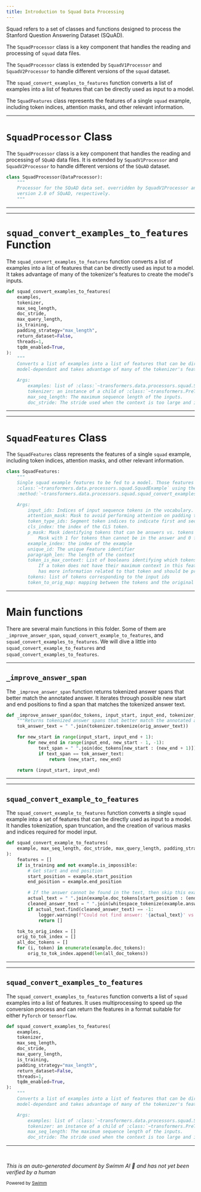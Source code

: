 ```yaml
---
title: Introduction to Squad Data Processing
---
```

Squad refers to a set of classes and functions designed to process the Stanford Question Answering Dataset (SQuAD).

The <SwmToken path="src/transformers/data/processors/squad.py" pos="542:2:2" line-data="class SquadProcessor(DataProcessor):">`SquadProcessor`</SwmToken> class is a key component that handles the reading and processing of <SwmToken path="src/transformers/data/processors/squad.py" pos="335:17:17" line-data="        examples: list of :class:`~transformers.data.processors.squad.SquadExample`">`squad`</SwmToken> data files.

The <SwmToken path="src/transformers/data/processors/squad.py" pos="542:2:2" line-data="class SquadProcessor(DataProcessor):">`SquadProcessor`</SwmToken> class is extended by <SwmToken path="src/transformers/data/processors/squad.py" pos="544:18:18" line-data="    Processor for the SQuAD data set. overridden by SquadV1Processor and SquadV2Processor, used by the version 1.1 and">`SquadV1Processor`</SwmToken> and <SwmToken path="src/transformers/data/processors/squad.py" pos="544:22:22" line-data="    Processor for the SQuAD data set. overridden by SquadV1Processor and SquadV2Processor, used by the version 1.1 and">`SquadV2Processor`</SwmToken> to handle different versions of the <SwmToken path="src/transformers/data/processors/squad.py" pos="335:17:17" line-data="        examples: list of :class:`~transformers.data.processors.squad.SquadExample`">`squad`</SwmToken> dataset.

The <SwmToken path="src/transformers/data/processors/squad.py" pos="318:2:2" line-data="def squad_convert_examples_to_features(">`squad_convert_examples_to_features`</SwmToken> function converts a list of examples into a list of features that can be directly used as input to a model.

The <SwmToken path="src/transformers/data/processors/squad.py" pos="759:2:2" line-data="class SquadFeatures:">`SquadFeatures`</SwmToken> class represents the features of a single <SwmToken path="src/transformers/data/processors/squad.py" pos="335:17:17" line-data="        examples: list of :class:`~transformers.data.processors.squad.SquadExample`">`squad`</SwmToken> example, including token indices, attention masks, and other relevant information.

<SwmSnippet path="/src/transformers/data/processors/squad.py" line="542">

---

# <SwmToken path="src/transformers/data/processors/squad.py" pos="542:2:2" line-data="class SquadProcessor(DataProcessor):">`SquadProcessor`</SwmToken> Class

The <SwmToken path="src/transformers/data/processors/squad.py" pos="542:2:2" line-data="class SquadProcessor(DataProcessor):">`SquadProcessor`</SwmToken> class is a key component that handles the reading and processing of <SwmToken path="src/transformers/data/processors/squad.py" pos="544:7:7" line-data="    Processor for the SQuAD data set. overridden by SquadV1Processor and SquadV2Processor, used by the version 1.1 and">`SQuAD`</SwmToken> data files. It is extended by <SwmToken path="src/transformers/data/processors/squad.py" pos="544:18:18" line-data="    Processor for the SQuAD data set. overridden by SquadV1Processor and SquadV2Processor, used by the version 1.1 and">`SquadV1Processor`</SwmToken> and <SwmToken path="src/transformers/data/processors/squad.py" pos="544:22:22" line-data="    Processor for the SQuAD data set. overridden by SquadV1Processor and SquadV2Processor, used by the version 1.1 and">`SquadV2Processor`</SwmToken> to handle different versions of the <SwmToken path="src/transformers/data/processors/squad.py" pos="544:7:7" line-data="    Processor for the SQuAD data set. overridden by SquadV1Processor and SquadV2Processor, used by the version 1.1 and">`SQuAD`</SwmToken> dataset.

```python
class SquadProcessor(DataProcessor):
    """
    Processor for the SQuAD data set. overridden by SquadV1Processor and SquadV2Processor, used by the version 1.1 and
    version 2.0 of SQuAD, respectively.
    """
```

---

</SwmSnippet>

<SwmSnippet path="/src/transformers/data/processors/squad.py" line="318">

---

# <SwmToken path="src/transformers/data/processors/squad.py" pos="318:2:2" line-data="def squad_convert_examples_to_features(">`squad_convert_examples_to_features`</SwmToken> Function

The <SwmToken path="src/transformers/data/processors/squad.py" pos="318:2:2" line-data="def squad_convert_examples_to_features(">`squad_convert_examples_to_features`</SwmToken> function converts a list of examples into a list of features that can be directly used as input to a model. It takes advantage of many of the tokenizer's features to create the model's inputs.

```python
def squad_convert_examples_to_features(
    examples,
    tokenizer,
    max_seq_length,
    doc_stride,
    max_query_length,
    is_training,
    padding_strategy="max_length",
    return_dataset=False,
    threads=1,
    tqdm_enabled=True,
):
    """
    Converts a list of examples into a list of features that can be directly given as input to a model. It is
    model-dependant and takes advantage of many of the tokenizer's features to create the model's inputs.

    Args:
        examples: list of :class:`~transformers.data.processors.squad.SquadExample`
        tokenizer: an instance of a child of :class:`~transformers.PreTrainedTokenizer`
        max_seq_length: The maximum sequence length of the inputs.
        doc_stride: The stride used when the context is too large and is split across several features.
```

---

</SwmSnippet>

<SwmSnippet path="/src/transformers/data/processors/squad.py" line="759">

---

# <SwmToken path="src/transformers/data/processors/squad.py" pos="759:2:2" line-data="class SquadFeatures:">`SquadFeatures`</SwmToken> Class

The <SwmToken path="src/transformers/data/processors/squad.py" pos="759:2:2" line-data="class SquadFeatures:">`SquadFeatures`</SwmToken> class represents the features of a single <SwmToken path="src/transformers/data/processors/squad.py" pos="761:3:3" line-data="    Single squad example features to be fed to a model. Those features are model-specific and can be crafted from">`squad`</SwmToken> example, including token indices, attention masks, and other relevant information.

```python
class SquadFeatures:
    """
    Single squad example features to be fed to a model. Those features are model-specific and can be crafted from
    :class:`~transformers.data.processors.squad.SquadExample` using the
    :method:`~transformers.data.processors.squad.squad_convert_examples_to_features` method.

    Args:
        input_ids: Indices of input sequence tokens in the vocabulary.
        attention_mask: Mask to avoid performing attention on padding token indices.
        token_type_ids: Segment token indices to indicate first and second portions of the inputs.
        cls_index: the index of the CLS token.
        p_mask: Mask identifying tokens that can be answers vs. tokens that cannot.
            Mask with 1 for tokens than cannot be in the answer and 0 for token that can be in an answer
        example_index: the index of the example
        unique_id: The unique Feature identifier
        paragraph_len: The length of the context
        token_is_max_context: List of booleans identifying which tokens have their maximum context in this feature object.
            If a token does not have their maximum context in this feature object, it means that another feature object
            has more information related to that token and should be prioritized over this feature for that token.
        tokens: list of tokens corresponding to the input ids
        token_to_orig_map: mapping between the tokens and the original text, needed in order to identify the answer.
```

---

</SwmSnippet>

# Main functions

There are several main functions in this folder. Some of them are <SwmToken path="src/transformers/data/processors/squad.py" pos="44:2:2" line-data="def _improve_answer_span(doc_tokens, input_start, input_end, tokenizer, orig_answer_text):">`_improve_answer_span`</SwmToken>, <SwmToken path="src/transformers/data/processors/squad.py" pos="105:2:2" line-data="def squad_convert_example_to_features(">`squad_convert_example_to_features`</SwmToken>, and <SwmToken path="src/transformers/data/processors/squad.py" pos="318:2:2" line-data="def squad_convert_examples_to_features(">`squad_convert_examples_to_features`</SwmToken>. We will dive a little into <SwmToken path="src/transformers/data/processors/squad.py" pos="105:2:2" line-data="def squad_convert_example_to_features(">`squad_convert_example_to_features`</SwmToken> and <SwmToken path="src/transformers/data/processors/squad.py" pos="318:2:2" line-data="def squad_convert_examples_to_features(">`squad_convert_examples_to_features`</SwmToken>.

<SwmSnippet path="/src/transformers/data/processors/squad.py" line="44">

---

## <SwmToken path="src/transformers/data/processors/squad.py" pos="44:2:2" line-data="def _improve_answer_span(doc_tokens, input_start, input_end, tokenizer, orig_answer_text):">`_improve_answer_span`</SwmToken>

The <SwmToken path="src/transformers/data/processors/squad.py" pos="44:2:2" line-data="def _improve_answer_span(doc_tokens, input_start, input_end, tokenizer, orig_answer_text):">`_improve_answer_span`</SwmToken> function returns tokenized answer spans that better match the annotated answer. It iterates through possible new start and end positions to find a span that matches the tokenized answer text.

```python
def _improve_answer_span(doc_tokens, input_start, input_end, tokenizer, orig_answer_text):
    """Returns tokenized answer spans that better match the annotated answer."""
    tok_answer_text = " ".join(tokenizer.tokenize(orig_answer_text))

    for new_start in range(input_start, input_end + 1):
        for new_end in range(input_end, new_start - 1, -1):
            text_span = " ".join(doc_tokens[new_start : (new_end + 1)])
            if text_span == tok_answer_text:
                return (new_start, new_end)

    return (input_start, input_end)
```

---

</SwmSnippet>

<SwmSnippet path="/src/transformers/data/processors/squad.py" line="105">

---

## <SwmToken path="src/transformers/data/processors/squad.py" pos="105:2:2" line-data="def squad_convert_example_to_features(">`squad_convert_example_to_features`</SwmToken>

The <SwmToken path="src/transformers/data/processors/squad.py" pos="105:2:2" line-data="def squad_convert_example_to_features(">`squad_convert_example_to_features`</SwmToken> function converts a single <SwmToken path="src/transformers/data/processors/squad.py" pos="335:17:17" line-data="        examples: list of :class:`~transformers.data.processors.squad.SquadExample`">`squad`</SwmToken> example into a set of features that can be directly used as input to a model. It handles tokenization, span truncation, and the creation of various masks and indices required for model input.

```python
def squad_convert_example_to_features(
    example, max_seq_length, doc_stride, max_query_length, padding_strategy, is_training
):
    features = []
    if is_training and not example.is_impossible:
        # Get start and end position
        start_position = example.start_position
        end_position = example.end_position

        # If the answer cannot be found in the text, then skip this example.
        actual_text = " ".join(example.doc_tokens[start_position : (end_position + 1)])
        cleaned_answer_text = " ".join(whitespace_tokenize(example.answer_text))
        if actual_text.find(cleaned_answer_text) == -1:
            logger.warning(f"Could not find answer: '{actual_text}' vs. '{cleaned_answer_text}'")
            return []

    tok_to_orig_index = []
    orig_to_tok_index = []
    all_doc_tokens = []
    for (i, token) in enumerate(example.doc_tokens):
        orig_to_tok_index.append(len(all_doc_tokens))
```

---

</SwmSnippet>

<SwmSnippet path="/src/transformers/data/processors/squad.py" line="318">

---

## <SwmToken path="src/transformers/data/processors/squad.py" pos="318:2:2" line-data="def squad_convert_examples_to_features(">`squad_convert_examples_to_features`</SwmToken>

The <SwmToken path="src/transformers/data/processors/squad.py" pos="318:2:2" line-data="def squad_convert_examples_to_features(">`squad_convert_examples_to_features`</SwmToken> function converts a list of <SwmToken path="src/transformers/data/processors/squad.py" pos="335:17:17" line-data="        examples: list of :class:`~transformers.data.processors.squad.SquadExample`">`squad`</SwmToken> examples into a list of features. It uses multiprocessing to speed up the conversion process and can return the features in a format suitable for either <SwmToken path="src/transformers/data/processors/squad.py" pos="404:6:6" line-data="            raise RuntimeError(&quot;PyTorch must be installed to return a PyTorch dataset.&quot;)">`PyTorch`</SwmToken> or <SwmToken path="src/transformers/data/processors/squad.py" pos="39:3:3" line-data="    import tensorflow as tf">`tensorflow`</SwmToken>.

```python
def squad_convert_examples_to_features(
    examples,
    tokenizer,
    max_seq_length,
    doc_stride,
    max_query_length,
    is_training,
    padding_strategy="max_length",
    return_dataset=False,
    threads=1,
    tqdm_enabled=True,
):
    """
    Converts a list of examples into a list of features that can be directly given as input to a model. It is
    model-dependant and takes advantage of many of the tokenizer's features to create the model's inputs.

    Args:
        examples: list of :class:`~transformers.data.processors.squad.SquadExample`
        tokenizer: an instance of a child of :class:`~transformers.PreTrainedTokenizer`
        max_seq_length: The maximum sequence length of the inputs.
        doc_stride: The stride used when the context is too large and is split across several features.
```

---

</SwmSnippet>

&nbsp;

*This is an auto-generated document by Swimm AI 🌊 and has not yet been verified by a human*

<SwmMeta version="3.0.0" repo-id="Z2l0aHViJTNBJTNBdHJhbnNmb3JtZXJzJTNBJTNBc2h1anV1dQ==" repo-name="transformers"><sup>Powered by [Swimm](/)</sup></SwmMeta>
